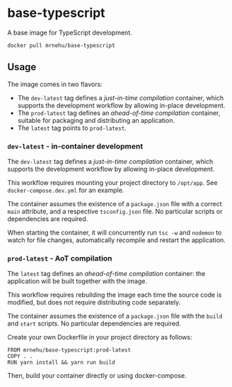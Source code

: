base-typescript
===============

A base image for TypeScript development.

```
docker pull mrnehu/base-typescript
```

## Usage

The image comes in two flavors:

-	The `dev-latest` tag defines a _just-in-time compilation_ container, which supports the development workflow by allowing in-place development.
-	The `prod-latest` tag defines an _ahead-of-time compilation_ container, suitable for packaging and distributing an application.
-	The `latest` tag points to `prod-latest`.

### `dev-latest` - in-container development

The `dev-latest` tag defines a _just-in-time compilation_ container, which supports the development workflow by allowing in-place development.

This workflow requires mounting your project directory to `/opt/app`. See `docker-compose.dev.yml` for an example.

The container assumes the existence of a `package.json` file with a correct `main` attribute, and a respective `tsconfig.json` file. No particular scripts or dependencies are required.

When starting the container, it will concurrently run `tsc -w` and `nodemon` to watch for file changes, automatically recompile and restart the application.

### `prod-latest` - AoT compilation

The `latest` tag defines an _ahead-of-time compilation_ container: the application will be built together with the image.

This workflow requires rebuilding the image each time the source code is modified, but does not require distributing code separately.

The container assumes the existence of a `package.json` file with the `build` and `start` scripts. No particular dependencies are required.

Create your own Dockerfile in your project directory as follows:
```
FROM mrnehu/base-typescript:prod-latest
COPY . .
RUN yarn install && yarn run build
```

Then, build your container directly or using docker-compose.